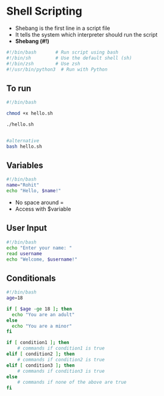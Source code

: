 # Shell Scripting
- Shebang is the first line in a script file
- It tells the system which interpreter should run the script
- **Shebang (#!)**
```bash
#!/bin/bash       # Run script using bash
#!/bin/sh         # Use the default shell (sh)
#!/bin/zsh        # Use zsh
#!/usr/bin/python3  # Run with Python
```


## To run
```bash
#!/bin/bash

chmod +x hello.sh

./hello.sh


#alternative
bash hello.sh

```


## Variables

```bash
#!/bin/bash
name="Rohit"
echo "Hello, $name!"

```
- No space around =
- Access with $variable

## User Input

```bash
#!/bin/bash
echo "Enter your name: "
read username
echo "Welcome, $username!"
```

## Conditionals

```bash
#!/bin/bash
age=18

if [ $age -ge 18 ]; then
  echo "You are an adult"
else
  echo "You are a minor"
fi
```
```bash
if [ condition1 ]; then
    # commands if condition1 is true
elif [ condition2 ]; then
    # commands if condition2 is true
elif [ condition3 ]; then
    # commands if condition3 is true
else
    # commands if none of the above are true
fi
```
```bash

```
```bash

```
```bash

```
```bash

```


